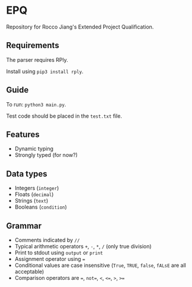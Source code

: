 # EPQ
Repository for Rocco Jiang's Extended Project Qualification.

## Requirements
The parser requires RPly.

Install using `pip3 install rply`.

## Guide
To run: `python3 main.py`.

Test code should be placed in the `test.txt` file.

## Features
- Dynamic typing
- Strongly typed (for now?)

## Data types
- Integers (`integer`)
- Floats (`decimal`)
- Strings (`text`)
- Booleans (`condition`)

## Grammar
- Comments indicated by `//`
- Typical arithmetic operators `+`, `-`, `*`, `/` (only true division)
- Print to stdout using `output` or `print`
- Assignment operator using `=`
- Conditional values are case insensitive (`True`, `TRUE`, `false`, `fALsE` are all acceptable)
- Comparison operators are `=`, `not=`, `<`, `<=`, `>`, `>=`